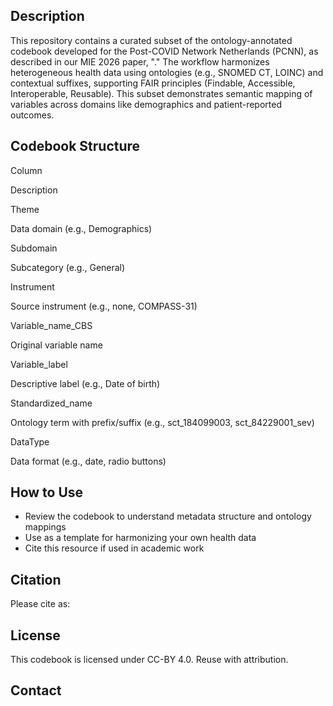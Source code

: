 ## Description
This repository contains a curated subset of the ontology-annotated codebook developed for the Post-COVID Network Netherlands (PCNN), as described in our MIE 2026 paper, "." The workflow harmonizes heterogeneous health data using ontologies (e.g., SNOMED CT, LOINC) and contextual suffixes, supporting FAIR principles (Findable, Accessible, Interoperable, Reusable). This subset demonstrates semantic mapping of variables across domains like demographics and patient-reported outcomes.

## Codebook Structure







Column



Description





Theme



Data domain (e.g., Demographics)





Subdomain



Subcategory (e.g., General)





Instrument



Source instrument (e.g., none, COMPASS-31)





Variable_name_CBS



Original variable name





Variable_label



Descriptive label (e.g., Date of birth)





Standardized_name



Ontology term with prefix/suffix (e.g., sct_184099003, sct_84229001_sev)





DataType



Data format (e.g., date, radio buttons)

## How to Use
- Review the codebook to understand metadata structure and ontology mappings
- Use as a template for harmonizing your own health data
- Cite this resource if used in academic work
## Citation
Please cite as:
## License
This codebook is licensed under CC-BY 4.0. Reuse with attribution.
## Contact
